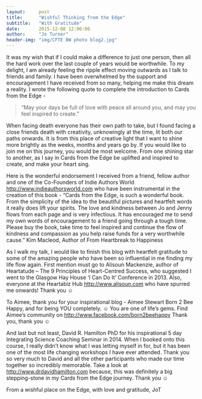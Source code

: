 ```yaml
---
layout:     post
title:      "Wishful Thinking from the Edge"
subtitle:   "With Gratitude"
date:       2015-12-08 12:00:00
author:     "Jo Turner"
header-img: "img/CFTE BW photo blog2.jpg"
---
```


It was my wish that if I could make a difference to just one person, then all the hard work over the last couple of years would be worthwhile. To my delight, I am already feeling the ripple effect moving outwards as I talk to friends and family. I have been overwhelmed by the support and encouragement I have received from so many, helping me make this dream a reality. I wrote the following quote to complete the introduction to Cards from the Edge -

<blockquote>“May your days be full of love with peace all around you, and may you feel inspired to create.”</blockquote>

When facing death everyone has their own path to take, but I found facing a close friends death with creativity, unknowingly at the time, lit both our paths onwards. It is from this place of creative light that I want to shine more brightly as the weeks, months and years go by.  If you would like to join me on this journey, you would be most welcome. From one shining star to another, as I say in Cards from the Edge be uplifted and inspired to create, and make your heart sing.

Here is the wonderful endorsement I received from a friend, fellow author and one of the Co-Founders of Indie Authors World <a href="http://www.indieauthorsworld.com">http://www.indieauthorsworld.com</a> who have been instrumental in the creation of this book -
“Cards from the Edge, is such a wonderful book. From the simplicity of the idea to the beautiful pictures and heartfelt words it really does lift your spirits. The love and kindness between Jo and Jenny flows from each page and is very infectious. It has encouraged me to send my own words of encouragement to a friend going through a tough time. Please buy the book, take time to feel inspired and continue the flow of kindness and compassion as you help raise funds for a very worthwhile cause.” Kim Macleod, Author of From Heartbreak to Happiness

As I walk my talk, I would like to finish this blog with heartfelt gratitude to some of the amazing people who have been so influential in me finding my life flow again. First mention must go to Alisoun Mackenzie, author of Heartatude – The 9 Principles of Heart-Centred Success, who suggested I went to the Glasgow Hay House ‘I Can Do It’ Conference in 2013. Also, everyone at the Heartabiz Hub <a href="http://www.alisoun.com">http://www.alisoun.com</a> who have spurred me onwards! Thank you ☺

To Aimee, thank you for your inspirational blog - Aimee Stewart Born 2 Bee Happy, and for being YOU completely. ☺ You are one of life’s gems. Find Aimee’s community on <a href="www.facebook.com/born2beehappy">http://www.facebook.com/born2beehappy</a> Thank you, thank you ☺

And last but not least, David R. Hamilton PhD for his inspirational 5 day Integrating Science Coaching Seminar in 2014. When I booked onto this course, I really didn’t know what I was letting myself in for, but it has been one of the most life changing workshops I have ever attended. Thank you so very much to David and all the other participants who made our time together so incredibly memorable. Take a look at <a href="http://www.drdavidhamilton.com">http://www.drdavidhamilton.com</a> because, this was definitely a big stepping-stone in my Cards from the Edge journey. Thank you ☺

From a wishful place on the Edge, with love and gratitude, JoT 